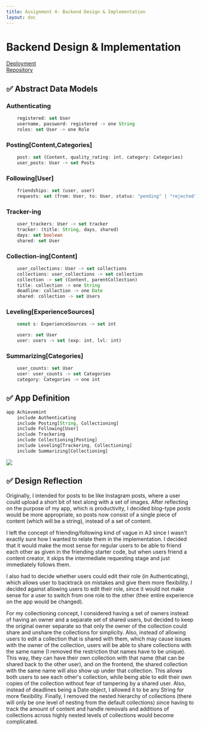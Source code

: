 ```yaml
---
title: Assignment 4- Backend Design & Implementation
layout: doc
---
```

# Backend Design & Implementation

[Deployment](https://achievemint-app.vercel.app/)
<br>
[Repository](https://github.com/jocelynz4890/achievemint)

## ✅ Abstract Data Models

### Authenticating
```ts
    registered: set User
    username, password: registered -> one String
    roles: set User -> one Role
```

### Posting[Content,Categories]
```ts
    post: set (Content, quality_rating: int, category: Categories)
    user_posts: User -> set Posts
```

### Following[User]
```ts
    friendships: set (user, user)
    requests: set (from: User, to: User, status: "pending" | "rejected" | "accepted")
```

### Tracker-ing
```ts
    user_trackers: User -> set tracker
    tracker: (title: String, days, shared)
    days: set boolean
    shared: set User
```

### Collection-ing[Content]
```ts
    user_collections: User -> set collections
    collections: user_collections -> set collection
    collection -> set (Content, parentCollection)
    title: collection -> one String
    deadline: collection -> one Date
    shared: collection -> set Users
```

### Leveling[ExperienceSources]
```ts
    const s: ExperienceSources -> set int

    users: set User
    user: users -> set (exp: int, lvl: int)
```

### Summarizing[Categories]
```ts
    user_counts: set User
    user: user_counts -> set Categories
    category: Categories -> one int 
```

## ✅ App Definition
```ts
app Achievemint
    include Authenticating
    include Posting[String, Collectioning]
    include Following[User]
    include Trackering
    include Collectioning[Posting]
    include Leveling[Trackering, Collectioning]
    include Summarizing[Collectioning]
```
![](/diagram.jpg)

## ✅ Design Reflection

Originally, I intended for posts to be like Instagram posts, where a user could upload a short bit of text along with a set of images. After reflecting on the purpose of my app, which is productivity, I decided blog-type posts would be more appropriate, so posts now consist of a single piece of content (which will be a string), instead of a set of content.

I left the concept of friending/following kind of vague in A3 since I wasn't exactly sure how I wanted to relate them in the implementation. I decided that it would make the most sense for regular users to be able to friend each other as given in the friending starter code, but when users friend a content creator, it skips the intermediate requesting stage and just immediately follows them.

I also had to decide whether users could edit their role (in Authenticating), which allows user to backtrack on mistakes and give them more flexibility. I decided against allowing users to edit their role, since it would not make sense for a user to switch from one role to the other (their entire experience on the app would be changed).

For my collectioning concept, I considered having a set of owners instead of having an owner and a separate set of shared users, but decided to keep the original owner separate so that only the owner of the collection could share and unshare the collections for simplicity. Also, instead of allowing users to edit a collection that is shared with them, which may cause issues with the owner of the collection, users will be able to share collections with the same name (I removed the restriction that names have to be unique). This way, they can have their own collection with that name (that can be shared back to the other user), and on the frontend, the shared collection with the same name will also show up under that collection. This allows both users to see each other's collection, while being able to edit their own copies of the collection without fear of tampering by a shared user. Also, instead of deadlines being a Date object, I allowed it to be any String for more flexibility. Finally, I removed the nested hierarchy of collections (there will only be one level of nesting from the default collections) since having to track the amount of content and handle removals and additions of collections across highly nested levels of collections would become complicated.